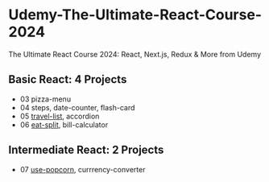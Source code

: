 # Udemy-The-Ultimate-React-Course-2024
 The Ultimate React Course 2024: React, Next.js, Redux &amp; More from Udemy
## Basic React: 4 Projects
- 03 pizza-menu
- 04 steps, date-counter, flash-card
- 05 [travel-list](https://github.com/simonazy/Udemy-The-Ultimate-React-Course-2024/blob/main/05-travel-list/README.md), accordion
- 06 [eat-split](https://github.com/simonazy/Udemy-The-Ultimate-React-Course-2024/blob/main/06-eat-n-split/README.md), bill-calculator
## Intermediate React: 2 Projects
- 07 [use-popcorn](https://github.com/simonazy/use-popcorn), currrency-converter
  
